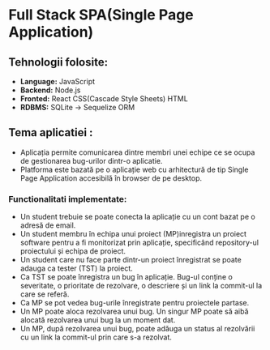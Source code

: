 # Full Stack SPA(Single Page Application) 

## Tehnologii folosite:
- **Language:** JavaScript
- **Backend:**  Node.js
- **Fronted:**  React CSS(Cascade Style Sheets) HTML
- **RDBMS:** SQLite -> Sequelize ORM

## Tema aplicatiei :
- Aplicația permite comunicarea dintre membri unei echipe ce se ocupa de gestionarea bug-urilor dintr-o aplicatie.
- Platforma este bazată pe o aplicație web cu arhitectură de tip Single Page Application
accesibilă în browser de pe desktop.


### Functionalitati implementate: 
- Un student trebuie se poate conecta la aplicație cu un cont bazat pe o adresă de email.
- Un student membru în echipa unui proiect (MP)inregistra un proiect software pentru
a fi monitorizat prin aplicație, specificând repository-ul proiectului și echipa de proiect.
- Un student care nu face parte dintr-un proiect înregistrat se poate adauga ca tester (TST) la
proiect.
- Ca TST se poate înregistra un bug în aplicație. Bug-ul conține o severitate, o prioritate de
rezolvare, o descriere și un link la commit-ul la care se referă.
- Ca MP se pot vedea bug-urile înregistrate pentru proiectele partase.
- Un MP poate aloca rezolvarea unui bug. Un singur MP poate să aibă alocată rezolvarea
unui bug la un moment dat.
- Un MP, după rezolvarea unui bug, poate adăuga un status al rezolvării cu un link la commit-ul
prin care s-a rezolvat. 
